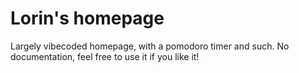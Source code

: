 # Lorin's homepage

Largely vibecoded homepage, with a pomodoro timer and such. No documentation, feel free to use it if you like it!
